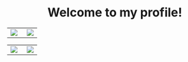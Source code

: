 # <div align=center>Welcome to my profile!</div>
<!---
<table frame=void>
<tr>
    <td Hi, I'm Kana. I'm always use "KanariaAlt" to submitting code or accounts.

I need a job to support myself. If you also need a partner, please contact me via email(enashinonome264@gmail.com).

<img src="https://user-images.githubusercontent.com/73097560/115834477-dbab4500-a447-11eb-908a-139a6edaec5c.gif">
<p align="center">
  <a href="https://github.com/mizuenaAlt"><img alt="Github" title="Arimakana Github" src="https://img.shields.io/badge/GitHub-100000?style=for-the-badge&logo=github&logoColor=white"></a>
  <a href="mailto:shenprjktplayground@gmail.com"><img alt="Gmail" title="Shandy Reynaldi Gmail" src="https://img.shields.io/badge/Gmail-D14836?style=for-the-badge&logo=gmail&logoColor=white"></a>
  <a href="https://t.me/Kanarimalt"><img alt="Telegram" title="Arimakana Telegram" src="https://img.shields.io/badge/Telegram-2CA5E0?style=for-the-badge&logo=telegram&logoColor=white"></a> 
 </p>
    </td>
    <td>
        <img width="270" align="right" src="./img/mio3.jpeg">
    </td>
</tr>
</table>
-->

<table frame=void>
<tr>
    <td style="vertical-align: top">
        <img align="left" src="https://streak-stats.demolab.com?user=mizuenaAlt&hide_border=true&border_radius=1)](https://git.io/streak-stats">
    </td>
    <td>
        <img align="right" src="https://bad-apple-github-readme.vercel.app/api?show_bg=1&username=mizuenaAlt&include_all_commits=true&show_icons=true&count_private=true&hide_border=true">
    </td>
</tr>
</table>

<table frame=void>
<tr>
    <td style="vertical-align: top">
        <img align="left" src="http://github-profile-summary-cards.vercel.app/api/cards/profile-details?username=mizuenaAlt&theme=transparent">
    </td>
    <td>
        <img align="right" src="https://github-readme-stats.vercel.app/api/top-langs/?username=mizuenaAlt&layout=compact&theme=highcontrast&count_private=true&hide_border=true">
    </td>
</tr>
</table>
